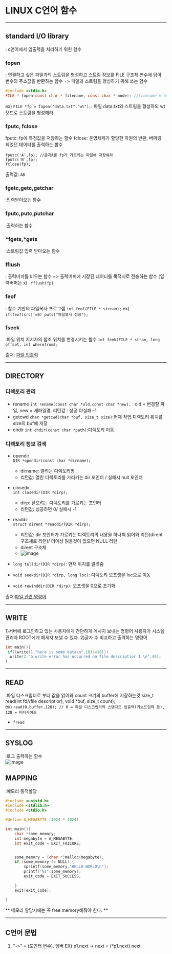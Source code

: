 # LINUX C언어 함수
   
 *** 
 ## standard I/O library
: c언어에서 입출력을 처리하기 위한 함수 

### fopen 
: 연결하고 싶은 파일과의 스트림을 형성하고 스트림 정보를 FILE 구조체 변수에 담아 변수의 주소값을 반환하는 함수 
=> 파일과 스트림을 형성하기 위해 쓰는 함수 
```c
#include <stdio.h>
FILE * fopen(const char * filename, const char * mode); //filename = 스트림을 형성할 파일이름 , mode = 형성할 스트림의 종류

```
ex) ```FILE *fp = fopen("data.txt","wt");```: 파일 data.txt와 스트림을 형성하되 wt 모드로 스트림을 형성해라 

### fputc, fclose
fputc: fp에 특정값을 저장하는 함수
fclose: 운영체제가 할당한 자원의 반환, 버퍼링 되었던 데이터를 출력하는 함수
```
fputc('A',fp); //문자A를 fp가 가르키는 파일에 저장해라 
fputc('B',fp); 
fclose(fp);
```
출력값: ```AB```

### fgetc,getc,getchar
:입력받아오는 함수

### fputc,putc,putchar
:출력하는 함수 

### *fgets,*gets
:스트링값 입력 받아오는 함수
### fflush
: 출력버퍼를 비우는 함수 => 출력버퍼에 저장된 데이터를 목적지로 전송하는 함수 (입력버퍼는 x)
``` fflush(fp)```

### feof
: 함수 기반의 파일복사 프로그램 
```int feof(FILE * stream);```
ex) ```if(feof(src)!=0) puts("파일복사 성공");```

### fseek
:파일 위치 지시자의 참조 위치를 변경시키는 함수 
```int feek(FILE * stram, long offset, int wherefrom);```


출처:  [파일 입출력](https://blog.naver.com/ddongzzizzi/222326993828)
***

## DIRECTORY
### 디렉토리 관리 
- rename
```int rename(const char *old,const char *new);```
: old = 변경할 파일, new = 새파일명, 리턴값 : 성공:0/실패:-1 
- getcwd
```char *getcwd(char *buf, size_t size)```:현재 작업 디렉토리 위치를 size의 buf에 저장  
- chdir
```int chdir(const char *path)```:디렉토리 이동 

### 디렉토리 정보 검색 
- opendir   
```DIR *opendir(const char *dirname);``` 
   - dirname: 열려는 디렉토리명
   - 리턴값: 열린 디렉토리를 가리키는 dir 포인터 / 실패시 null 포인터 
- closedir   
```int closedir(DIR *dirp);```
   - dirp: 닫으려는 디렉토리를 가르키는 포인터
   - 리턴값: 성공하면 0/ 실패시 -1
- readdir    
```struct dirent *readdir(DIR *dirp);```
   - 리턴값: dir 포인터가 가르키는 디렉토리의 내용을 하나씩 읽어와 리턴(dirent 구조체로 리턴)/ 더이상 읽을것이 없으면 NULL 리턴
   - dirent 구조체
   - ![image](https://user-images.githubusercontent.com/87008955/127965575-a2aa8a9b-dded-49f2-9743-e53d28fe5470.png)
 
- ```long telldir(DIR *dirp)```: 현재 위치를 알려줌
- ```void seekdir(DIR *dirp, long loc)```: 디렉토리 오프셋을 loc으로 이동 
- ```void rewinddir(DIR *dirp)```: 오프셋을 0으로 초기화

출처:[파일 관련 명령어](https://blog.naver.com/gaechuni/221151125087)
***
 ## WRITE
 1)서버에 로그인하고 있는 사용자에게 간단하게 메시지 보내는 명령어 
 사용자가 시스템관리자 ROOT에게 메세지 보낼 수 있다. 
 2)글자 수 비교하고 출력하는 명령어 
 
 ```c
 int main(){
  if((write(1,"here is some data\n",18)!=18)))
   write(2,"a write error has occurred on file descriptior 1 \n",46);
 }
``` 

***

## READ 
:파일 디스크립터로 부터 값을 읽어와 count 크기의 buffer에 저장하는것
size_t read(int fd//file descriptior), void *buf, size_t count);   
ex) ``` read(0,buffer,128); // 0 = 파일 디스크립터의 스탠다드 입출력(키보드입력 등), 128 = 버터사이즈 ```    

- ```fread```
***

## SYSLOG
:로그 출력하는 함수      
![image](https://user-images.githubusercontent.com/87008955/128126547-f3031d85-7f1e-4305-af03-53c83d151ca2.png)

## MAPPING
:메모리 동적할당

```c
#include <unistd.h>
#include <stdlib.h>
#include <stdio.h>

#define A_MEGABYTE (1024 * 1024)

int main(){
    char *some_memory;
    int megabyte = A_MEGABYTE;
    int exit_code = EXIT_FAILURE;


    some_memory = (char *)malloc(megabyte);
    if (some_memory != NULL) {
        sprintf(some_memory,"HELLO WORLD\n");
        printf("%s",some_memory);
        exit_code = EXIT_SUCCESS;

    }
    exit(exit_code);

}
```
** 메모리 할당시에는 꼭 free memory해줘야 한다. **










***
## C언어 문법
1. "->" = (포인터 변수). 멤버 
EX) p1.next -> next = (*p1.next).next
